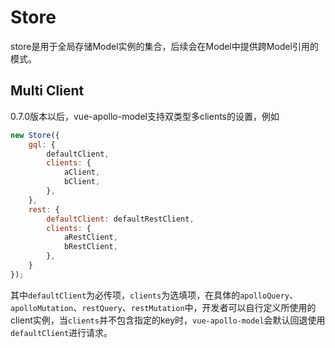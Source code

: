 # Store

store是用于全局存储Model实例的集合，后续会在Model中提供跨Model引用的模式。

## Multi Client
0.7.0版本以后，vue-apollo-model支持双类型多clients的设置，例如
```javascript
new Store({
    gql: {
        defaultClient,
        clients: {
            aClient,
            bClient,
        },
    },
    rest: {
        defaultClient: defaultRestClient,
        clients: {
            aRestClient,
            bRestClient,
        },
    }
});
```

其中`defaultClient`为必传项，`clients`为选填项，在具体的`apolloQuery`、`apolloMutation`、`restQuery`、`restMutation`中，开发者可以自行定义所使用的client实例，当`clients`并不包含指定的key时，`vue-apollo-model`会默认回退使用`defaultClient`进行请求。


